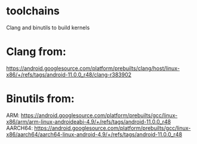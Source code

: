 # toolchains
Clang and binutils to build kernels

# Clang from:
https://android.googlesource.com/platform/prebuilts/clang/host/linux-x86/+/refs/tags/android-11.0.0_r48/clang-r383902

# Binutils from:
ARM: https://android.googlesource.com/platform/prebuilts/gcc/linux-x86/arm/arm-linux-androideabi-4.9/+/refs/tags/android-11.0.0_r48
AARCH64: https://android.googlesource.com/platform/prebuilts/gcc/linux-x86/aarch64/aarch64-linux-android-4.9/+/refs/tags/android-11.0.0_r48
